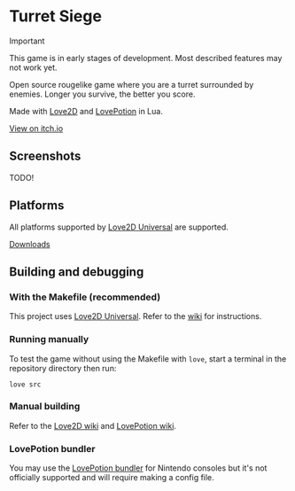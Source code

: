 # Turret Siege

> [!IMPORTANT]
> This game is in early stages of development. Most described features may not work yet.

Open source rougelike game where you are a turret surrounded by enemies. Longer you survive, the better you score.

Made with [Love2D](https://love2d.org/) and [LovePotion](https://lovebrew.org/) in Lua.

[View on itch.io](https://wolfyxon.itch.io/turretsiege)

## Screenshots
TODO!

## Platforms
All platforms supported by [Love2D Universal](https://github.com/Wolfyxon/love2d-universal) are supported.

[Downloads]()

## Building and debugging
### With the Makefile (recommended)
This project uses [Love2D Universal](https://github.com/Wolfyxon/love2d-universal). Refer to the [wiki](https://github.com/Wolfyxon/love2d-universal/wiki/Building-your-project) for instructions.

### Running manually

To test the game without using the Makefile with `love`, start a terminal in the repository directory then run:
```
love src
```

### Manual building
Refer to the [Love2D wiki](https://love2d.org/wiki/Game_Distribution) and [LovePotion wiki](https://lovebrew.org/#/packaging?id=fused-binary).

### LovePotion bundler
You may use the [LovePotion bundler](https://bundle.lovebrew.org/) for Nintendo consoles but it's not officially supported and will require making a config file.
